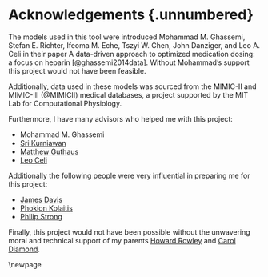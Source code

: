 # Acknowledgements {.unnumbered}

<!-- This is for acknowledging all of the people who helped out -->


The models used in this tool were introduced Mohammad M. Ghassemi, Stefan E. Richter, Ifeoma M. Eche, Tszyi W. Chen, John Danziger, and Leo A. Celi in their paper A data-driven approach to optimized medication dosing: a focus on heparin [@ghassemi2014data]. Without Mohammad’s support this project would not have been feasible.

Additionally, data used in these models was sourced from the MIMIC-II and MIMIC-III (@MIMICII) medical databases, a project supported by the MIT Lab for Computational Physiology. 

Furthermore, I have many advisors who helped me with this project:

- Mohammad M. Ghassemi 
- [Sri Kurniawan](https://users.soe.ucsc.edu/~srikur/) 
- [Matthew Guthaus](https://users.soe.ucsc.edu/~mrg/) 
- [Leo Celi](https://connects.catalyst.harvard.edu/profiles/display/person/58103) 
  

Additionally the following people were very influential in preparing me for this project:

- [James Davis](https://users.soe.ucsc.edu/~davis/) 
- [Phokion Kolaitis](https://users.soe.ucsc.edu/~kolaitis/) 
- [Philip Strong](http://www.pamf.org/dr-philip-strong.html) 
  
Finally, this project would not have been possible without the unwavering moral and technical support of my parents [Howard Rowley](http://www.uwhealth.org/findadoctor/profile/howard-a-rowley-md/7329) and [Carol Diamond](http://www.uwhealth.org/findadoctor/profile/carol-a-diamond-md/5867).

<!-- Use the \newpage command to force a new page -->

\newpage



